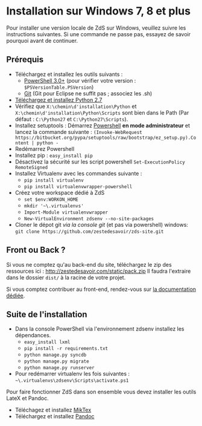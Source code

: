 # Installation sur **Windows 7, 8** et plus

Pour installer une version locale de ZdS sur Windows, veuillez suivre les instructions suivantes.
Si une commande ne passe pas, essayez de savoir pourquoi avant de continuer.

## Prérequis

- Téléchargez et installez les outils suivants :
    - [PowerShell 3.0+](http://www.microsoft.com/fr-fr/download/details.aspx?id=40855) (pour vérifier votre version : `$PSVersionTable.PSVersion`)
    - [Git](http://git-scm.com/download/win) (Git pour Eclipse ne suffit pas ; associez les .sh)
- [Téléchargez et installez Python 2.7](https://www.python.org/download/releases/2.7/)
- Vérifiez que `X:\chemin\d'installation\Python` et `X:\chemin\d'installation\Python\Scripts` sont bien dans le Path (Par défaut : `C:\Python27` et `C:\Python27\Scripts`).
- Installez setuptools : Démarrez [Powershell](http://fr.wikipedia.org/wiki/Windows_PowerShell) **en mode administrateur** et lancez la commande suivante : `(Invoke-WebRequest https://bitbucket.org/pypa/setuptools/raw/bootstrap/ez_setup.py).Content | python -`
- Redémarrez Powershell
- Installez pip : `easy_install pip`
- Désactivez la sécurité sur les script powershell `Set-ExecutionPolicy RemoteSigned`
- Installez Virtualenv avec les commandes suivante : 
    - `pip install virtualenv`
    - `pip install virtualenvwrapper-powershell`
- Créez votre workspace dédié à ZdS
    - `set $env:WORKON_HOME`
    - `mkdir '~\.virtualenvs'`
    - `Import-Module virtualenvwrapper`
    - `New-VirtualEnvironment zdsenv --no-site-packages`
- Cloner le dépot git *via la console git* (et pas via powershell) windows: `git clone https://github.com/zestedesavoir/zds-site.git`

## Front ou Back ?

Si vous ne comptez qu'au back-end du site, téléchargez le zip des ressources ici : http://zestedesavoir.com/static/pack.zip
Il faudra l'extraire dans le dossier `dist/` à la racine de votre projet.

Si vous comptez contribuer au front-end, rendez-vous sur [la documentation dédiée](gulp.md).

## Suite de l'installation

- Dans la console PowerShell via l'environnement zdsenv installez les dépendances.
    - `easy_install lxml`
    - `pip install -r requirements.txt`
    - `python manage.py syncdb`
    - `python manage.py migrate`
    - `python manage.py runserver`
- Pour redémarrer virtualenv les fois suivantes : `~\.virtualenvs\zdsenv\Scripts\activate.ps1` 

Pour faire fonctionner ZdS dans son ensemble vous devez installer les outils LateX et Pandoc.

- Téléchagez et installez [MikTex](http://miktex.org/download)
- Téléchargez et installez [Pandoc](https://github.com/jgm/pandoc/releases)
